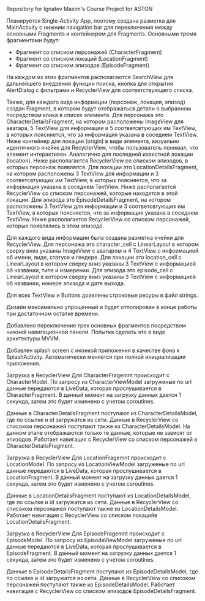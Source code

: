 Repository for Ignatev Maxim's Course Project for ASTON

Планируется Single-Activity App, поэтому создана разметка для MainActivity с нижним navigation bar для переключения между основными Fragments и контейнером для Fragments. 
Основными тремя фрагментами будут: 
- Фрагмент со списком персонажей (CharacterFragment)
- Фрагмент со списком локаций (LocationFragment)
- Фрагмент со списком эпизодов (EpisodeFragment)

На каждом из этих фрагментов располагаются SearchView для дальнейшего внедрения функции поиска, кнопка для открытия AlertDialog с фильтрами и RecyclerView для 
соответствующего списка.

Также, для каждого вида информации (персонаж, локация, эпизод) создан Fragment, в котором будут отображаться детали о выбранном посредством клика в списке
элемента.
Для персонажа это CharacterDetailsFragment, на котором расположены ImageView для аватара, 5 TextView для информации и 5 соответсвтующих им TextView, в которых поясняется, 
что за информация указана в соседнем TextView. Ниже контейнер для локации (origin) в виде элемента, визуально идентичного ячейке для RecyclerView, чтобы пользователь понимал, 
что элемент интерактивен. Аналогично для последней известной локации (location). Ниже располагается RecyclerView со списком эпизодов, в которых персонаж появлялся.
Для локации это LocationDetailsFragment, на котором расположены 3 TextView для информации и 3 соответсвтующих им TextView, в которых поясняется, что за информация 
указана в соседнем TextView. Ниже располагается RecyclerView со списком персонажей, которые находятся в этой локации.
Для эпизода это EpisodeDetailsFragment, на котором расположены 3 TextView для информации и 3 соответсвтующих им TextView, в которых поясняется, что за информация 
указана в соседнем TextView. Ниже располагается RecyclerView со списком персонажей, которые появлялись в этом эпизоде.

Для каждого вида информации была создана разметка ячейки для RecyclerView. 
Для персонажа это character_cell с LinearLayout в котором сверху вниз указаны ImageView с аватаром и 4 TextView с информацией об имени, виде, статусе и гендере.
Для локации это location_cell с LinearLayout в котором сверху вниз указаны 3 TextView с информацией об названии, типе и измерении.
Для эпизода это episode_cell с LinearLayout в котором сверху вниз указаны 3 TextView с информацией об названии, номере эпизода и дате выхода.

Для всех TextView и Buttons доавлены строковые ресуры в файл strings.

Дизайн максимально упрощенный и будет отполирован в конце работы при достаточном остатке времени.

Добавлено переключение трех основных фрагментов посредством нижней навигационной панели. Попытка сделать это в виде архитектуры MVVM.

Добавлен splash screen с иконкой приложения в качестве фона к SplashActivity. Автоматически меняется при полной инициализации приложения.

Загрузка в RecyclerView Для CharacterFragemnt происходит с CharacterModel. По запросу из CharacterViewModel загруженые по url данные передаются в LiveData, 
которая прослушивается в CharacterFragment. В данный момент на загрузку данных дается 1 секунда, затем это будет изменено с учетом coroutines.

Данные в CharacterDetailsFragment поступают из CharacterDetailsModel, где по ссылке и id загружатся из сети. Данные в RecyclerView со списоком персонажей поступают также 
из CharacterDetailsModel. На данном этапе отображаются только те данные, которые не зависят от эпизодов. Работает навигация с RecyclerView со списком персонажей 
в CharacterDetailsFragment.

Загрузка в RecyclerView Для LocationFragemnt происходит с LocationModel. По запросу из LocationViewModel загруженые по url данные передаются в LiveData, 
которая прослушивается в LocationFragment. В данный момент на загрузку данных дается 1 секунда, затем это будет изменено с учетом coroutines.

Данные в LocationDetailsFragment поступают из LocationDetailsModel, где по ссылке и id загружатся из сети. Данные в RecyclerView со списоком персонажей поступают также 
из LocationDetailsModel. Работает навигация с RecyclerView со списком локацийв LocationDetailsFragment.

Загрузка в RecyclerView Для EpisodeFragemnt происходит с EpisodeModel. По запросу из EpisodeViewModel загруженые по url данные передаются в LiveData, 
которая прослушивается в EpisodeFragment. В данный момент на загрузку данных дается 1 секунда, затем это будет изменено с учетом coroutines.

Данные в EpisodeDetailsFragment поступают из EpisodeDetailsModel, где по ссылке и id загружатся из сети. Данные в RecyclerView со списоком персонажей поступают также 
из EpisodeDetailsModel. Работает навигация с RecyclerView со списком эпизодов EpisodeDetailsFragment.